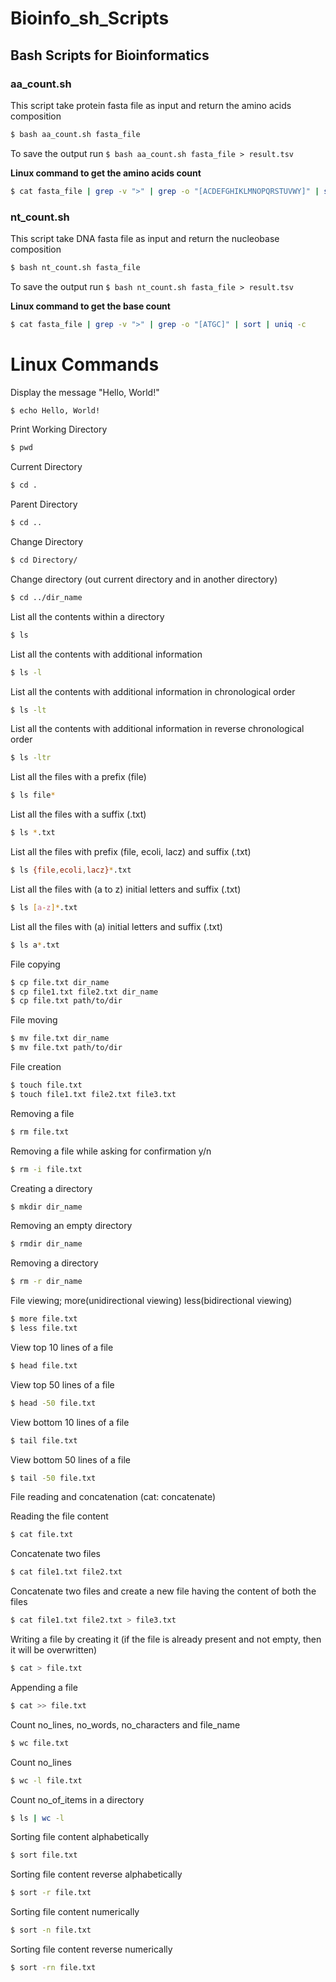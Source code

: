# Bioinfo_sh_Scripts
## Bash Scripts for Bioinformatics
### aa_count.sh
This script take protein fasta file as input and return the amino acids composition
```bash
$ bash aa_count.sh fasta_file
```
To save the output run `$ bash aa_count.sh fasta_file > result.tsv`

**Linux command to get the amino acids count**
```bash
$ cat fasta_file | grep -v ">" | grep -o "[ACDEFGHIKLMNOPQRSTUVWY]" | sort | uniq -c
```
### nt_count.sh
This script take DNA fasta file as input and return the nucleobase composition
```bash
$ bash nt_count.sh fasta_file
```
To save the output run `$ bash nt_count.sh fasta_file > result.tsv`

**Linux command to get the base count**
```bash
$ cat fasta_file | grep -v ">" | grep -o "[ATGC]" | sort | uniq -c
```
# Linux Commands
Display the message "Hello, World!"
```bash
$ echo Hello, World!
```
Print Working Directory
```bash
$ pwd
```
Current Directory
```bash
$ cd .
```
Parent Directory
```bash
$ cd .. 
```
Change Directory
```bash
$ cd Directory/
```
Change directory (out current directory and in another directory)
```bash
$ cd ../dir_name
```
List all the contents within a directory
```bash
$ ls
```
List all the contents with additional information
```bash
$ ls -l
```
List all the contents with additional information in chronological order 
```bash
$ ls -lt
```
List all the contents with additional information in reverse chronological order 
```bash
$ ls -ltr
```
List all the files with a prefix (file)
```bash
$ ls file*
```
List all the files with a suffix (.txt)
```bash
$ ls *.txt
```
List all the files with prefix (file, ecoli, lacz) and suffix (.txt)
```bash
$ ls {file,ecoli,lacz}*.txt
```
List all the files with (a to z) initial letters and suffix (.txt)
```bash
$ ls [a-z]*.txt
```
List all the files with (a) initial letters and suffix (.txt)
```bash
$ ls a*.txt
```
File copying
```bash
$ cp file.txt dir_name
$ cp file1.txt file2.txt dir_name
$ cp file.txt path/to/dir
```
File moving
```bash
$ mv file.txt dir_name
$ mv file.txt path/to/dir
```
File creation
```bash
$ touch file.txt
$ touch file1.txt file2.txt file3.txt
```
Removing a file
```bash
$ rm file.txt
```
Removing a file while asking for confirmation y/n
```bash
$ rm -i file.txt
```
Creating a directory
```bash
$ mkdir dir_name
```
Removing an empty directory
```bash
$ rmdir dir_name
```
Removing a directory
```bash
$ rm -r dir_name
```
File viewing; more(unidirectional viewing) less(bidirectional viewing)
```bash
$ more file.txt
$ less file.txt
```
View top 10 lines of a file
```bash
$ head file.txt
```
View top 50 lines of a file
```bash
$ head -50 file.txt
```
View bottom 10 lines of a file
```bash
$ tail file.txt
```
View bottom 50 lines of a file
```bash
$ tail -50 file.txt
```
File reading and concatenation (cat: concatenate)

Reading the file content
```bash
$ cat file.txt
```
Concatenate two files
```bash
$ cat file1.txt file2.txt
```
Concatenate two files and create a new file having the content of both the files
```bash
$ cat file1.txt file2.txt > file3.txt
```
Writing a file by creating it (if the file is already present and not empty, then it will be overwritten)
```bash
$ cat > file.txt
```
Appending a file
```bash
$ cat >> file.txt
```
Count no_lines, no_words, no_characters and file_name
```bash
$ wc file.txt
```
Count no_lines
```bash
$ wc -l file.txt
```
Count no_of_items in a directory
```bash
$ ls | wc -l
```
Sorting file content alphabetically
```bash
$ sort file.txt
```
Sorting file content reverse alphabetically
```bash
$ sort -r file.txt
```
Sorting file content numerically
```bash
$ sort -n file.txt
```
Sorting file content reverse numerically
```bash
$ sort -rn file.txt
```
